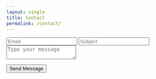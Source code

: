 ```yaml
---
layout: single
title: Contact
permalink: /contact/
---
```



<!-- modify this form HTML and place wherever you want your form -->
<form action="https://formbold.com/s/9xGNR" method="POST">
  <input type="email" placeholder="Email" name="email">
  <input type="text" placeholder="Subject" name="subject">
  <textarea name="message" placeholder="Type your message"></textarea>

  <!-- your other form fields go here -->
  <button type="submit">Send Message</button>
</form>
